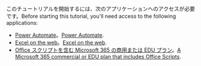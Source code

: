 <span data-ttu-id="bba66-101">このチュートリアルを開始するには、次のアプリケーションへのアクセスが必要です。</span><span class="sxs-lookup"><span data-stu-id="bba66-101">Before starting this tutorial, you'll need access to the following applications:</span></span>

- <span data-ttu-id="bba66-102">[Power Automate](/power-automate/organization-q-and-a)。</span><span class="sxs-lookup"><span data-stu-id="bba66-102">[Power Automate](/power-automate/organization-q-and-a).</span></span>
- <span data-ttu-id="bba66-103">[Excel on the web](https://www.office.com/launch/excel)。</span><span class="sxs-lookup"><span data-stu-id="bba66-103">[Excel on the web](https://www.office.com/launch/excel).</span></span>
- <span data-ttu-id="bba66-104">[Office スクリプトを含む Microsoft 365 の商用または EDU プラン](/microsoft-365/admin/manage/manage-office-scripts-settings)。</span><span class="sxs-lookup"><span data-stu-id="bba66-104">[A Microsoft 365 commercial or EDU plan that includes Office Scripts](/microsoft-365/admin/manage/manage-office-scripts-settings).</span></span>